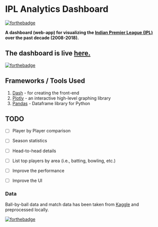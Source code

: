 
# IPL Analytics Dashboard
[![forthebadge](https://forthebadge.com/images/badges/made-with-python.svg)](#)

**A dashboard (web-app) for visualizing the [Indian Premier League (IPL)](http://www.iplt20.com/) over the past decade (2008-2018).**

## The dashboard is live [here.](https://ipldash.herokuapp.com)
[![forthebadge](https://forthebadge.com/images/badges/check-it-out.svg)](https://ipldash.herokuapp.com)


## Frameworks / Tools Used
1. [Dash](https://dash.plot.ly/) - for creating the front-end
2. [Plotly](https://plot.ly/python/) - an interactive high-level graphing library
3. [Pandas](https://pandas.pydata.org/) - Dataframe library for Python


## TODO

 - [ ] Player by Player comparison
 - [ ] Season statistics
 - [ ] Head-to-head details
 - [ ] List top players by area (i.e., batting, bowling, etc.)
 - [ ] Improve the performance
 - [ ] Improve the UI

 
### Data
Ball-by-ball data and match data has been taken from [Kaggle](https://www.kaggle.com/manasgarg/ipl) and preprocessed locally.

[![forthebadge](https://forthebadge.com/images/badges/built-with-love.svg)](#)

